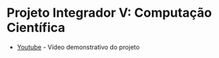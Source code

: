 # Projeto Integrador V: Computação Científica

* [Youtube](https://www.youtube.com/watch?v=axnhwDk3_EE&feature=youtu.be) - Vídeo demonstrativo do projeto
